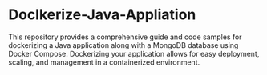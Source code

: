 # Doclkerize-Java-Appliation
This repository provides a comprehensive guide and code samples for dockerizing a Java application along with a MongoDB database using Docker Compose. Dockerizing your application allows for easy deployment, scaling, and management in a containerized environment.
